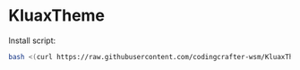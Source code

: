 # KluaxTheme

Install script:
```sh
bash <(curl https://raw.githubusercontent.com/codingcrafter-wsm/KluaxTheme/main/install.sh)
```
